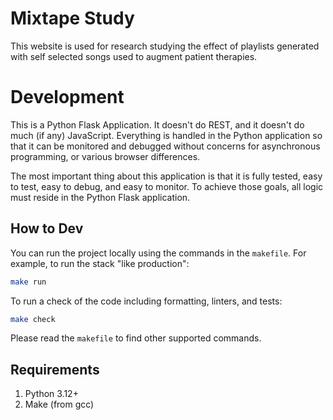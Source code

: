 # Mixtape Study

This website is used for research studying the effect of playlists generated with self selected songs used to augment patient therapies.

# Development

This is a Python Flask Application. It doesn't do REST, and it doesn't do much (if any) JavaScript. Everything is handled in the Python application so that it can be monitored and debugged without concerns for asynchronous programming, or various browser differences.

The most important thing about this application is that it is fully tested, easy to test, easy to debug, and easy to monitor. To achieve those goals, all logic must reside in the Python Flask application.

## How to Dev

You can run the project locally using the commands in the `makefile`. For example, to run the stack "like production":

```bash
make run
```

To run a check of the code including formatting, linters, and tests:

```bash
make check
```

Please read the `makefile` to find other supported commands.

## Requirements

1. Python 3.12+
2. Make (from gcc)